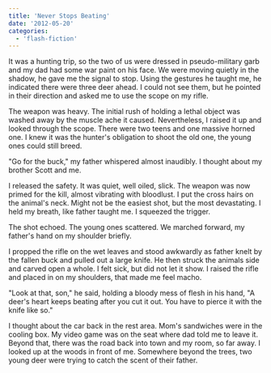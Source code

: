 ```yaml
---
title: 'Never Stops Beating'
date: '2012-05-20'
categories:
  - 'flash-fiction'
---
```


It was a hunting trip, so the two of us were dressed in pseudo-military garb and
my dad had some war paint on his face. We were moving quietly in the shadow, he
gave me the signal to stop. Using the gestures he taught me, he indicated there
were three deer ahead. I could not see them, but he pointed in their direction
and asked me to use the scope on my rifle.

<!-- truncate -->


The weapon was heavy. The initial rush of holding a lethal object was washed
away by the muscle ache it caused. Nevertheless, I raised it up and looked
through the scope. There were two teens and one massive horned one. I knew it
was the hunter's obligation to shoot the old one, the young ones could still
breed.

"Go for the buck," my father whispered almost inaudibly. I thought about my
brother Scott and me.

I released the safety. It was quiet, well oiled, slick. The weapon was now
primed for the kill, almost vibrating with bloodlust. I put the cross hairs on
the animal's neck. Might not be the easiest shot, but the most devastating. I
held my breath, like father taught me. I squeezed the trigger.

The shot echoed. The young ones scattered. We marched forward, my father's hand
on my shoulder briefly.

I propped the rifle on the wet leaves and stood awkwardly as father knelt by the
fallen buck and pulled out a large knife. He then struck the animals side and
carved open a whole. I felt sick, but did not let it show. I raised the rifle
and placed in on my shoulders, that made me feel macho.

"Look at that, son," he said, holding a bloody mess of flesh in his hand, "A
deer's heart keeps beating after you cut it out. You have to pierce it with the
knife like so."

I thought about the car back in the rest area. Mom's sandwiches were in the
cooling box. My video game was on the seat where dad told me to leave it. Beyond
that, there was the road back into town and my room, so far away. I looked up at
the woods in front of me. Somewhere beyond the trees, two young deer were trying
to catch the scent of their father.
